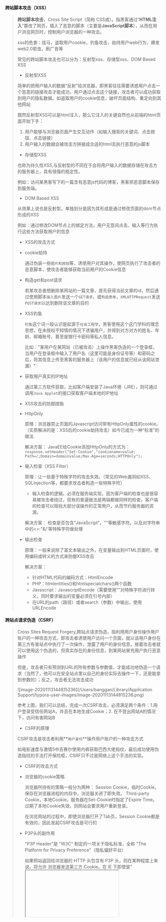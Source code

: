 #### 跨站脚本攻击（XSS）

>**跨站脚本攻击**，Cross Site Script（简称 CSS或）。指黑客通过“**HTML注入**”篡改了网页，插入了恶意的脚本（主要是**JavaScript脚本**），从而在用户浏览网页时，控制用户浏览器的一种攻击。
>
>xss的危害：挂马，盗取用户cookie，钓鱼攻击，劫持用户web行为，爆发web2.0若虫，刷广告等
>
>常见的跨站脚本攻击也可以分为：反射型xss、存储型xss、DOM Based XSS
>
>- 反射型XSS
>
>简单的把用户输入的数据“反射”给浏览器，即黑客往往需要诱惑用户点击一个恶意的链接攻击才能成功，用户通过点击这个链接，攻击者可以成功获取到用户的隐私数据。如盗取用户的cookie信息，破坏页面结构、重定向到其他网站
>
>既然反射型XSS可以是html注入，那么它注入的关键自然也从前端的html页面开始下手：
>
>1. 用户能够与浏览器页面产生交互动作（如输入搜索的关键词、点击按钮、点击链接）
>2. 用户输入的数据会被攻击方拼接成合适的html去执行恶意的js脚本
>
>- 存储型XSS 
>
>也称为持久性XSS,与反射型的不同在于会将用户输入的数据存储在攻击方的服务器上，具有很强的稳定性。
>
>例如：访问某黑客写下的一篇含有恶意js代码的博客，黑客把恶意脚本保存到服务端。
>
>- DOM Based XSS
>
>从效果上说也是反射型，单独划分是因为其形成是通过修改页面的dom节点形成的XSS
>
>例如：通过修改DOM节点上的绑定方法，用户无意间点击、输入等行为执行这些方法获取用户的信息
>
>- XSS的攻击方式
>
>  - cookie劫持
>
>    通过伪装一些`图片和按钮`等，诱使用户对其操作，使网页执行了攻击者的恶意脚本，使攻击者能够获取当前用户的Cookie信息
>
>  - 构造get和post请求
>
>    若某攻击者想删除某网站的一篇文章，首先获得当前文章的id，然后通过使用脚本`插入图片`发送一个`GET请求`，或`构造表单`，`XMLHTTPRequest`发送`POST请求`以达到删除该文章的目的
>
>  - XSS钓鱼
>
>    `钓鱼`这个词一般认识是起源于`社会工程学`，黑客使用这个这门学科的理念思想，在未授权不知情的情况下诱骗用户，并得到对方对方的姓名、年龄、邮箱账号、甚至是银行卡密码等私人信息。
>
>    比如："某用户在某网站（已被攻击）上操作黑客伪造的一个登录框，当用户在登录框中输入了用户名（这里可能是身份证号等）和密码之后，将其信息上传至黑客的服务器上（该用户的信息就已经从该网站泄漏）"
>
>  - 获取用户真实的IP地址
>
>    通过第三方软件获取，比如客户端安装了Java环境（JRE），则可通过调用`Java Applet`的接口获取客户端本地的IP地址
>
>- XSS攻击的防御措施
>
>  - HttpOnly
>
>    原理：浏览器禁止页面的Javascript访问带有HttpOnly属性的cookie。（实质解决的是：XSS后的cookie劫持攻击）如今已成为一种“标准”的做法
>
>    解决方案：
>    JavaEE给Cookie添加HttpOnly的方式为：
>    `response.setHeader("Set-Cookie","cookiename=value; Path=/;Domain=domainvalue;Max-Age=seconds;HTTPOnly");`
>
>  - 输入检查（XSS Filter）
>
>    原理：让一些基于特殊字符的攻击失效。（常见的Web漏洞如XSS、SQLInjection等，都要求攻击者构造一些特殊字符）
>    * 输入检查的逻辑，必须在服务端实现，因为客户端的检查也是很容易被攻击者绕过，现有的普遍做法是两端都做同样的检查，客户端的检查可以阻挡大部分误操作的正常用户，从而节约服务器的资源。
>
>    解决方案：
>    检查是否包含"JavaScript"，"<script></script>"等敏感字符。以及对字符串中的<>:"&/'等特殊字符做处理
>
>  - 输出检查
>
>    原理：一般来说除了富文本输出之外，在变量输出到HTML页面时，使用编码或转义的方式来防御XSS攻击
>
>    解决方案：
>    *   针对HTML代码的编码方式：HtmlEncode
>    *   PHP：htmlentities()和htmlspecialchars()两个函数
>    *   Javascript：JavascriptEncode（需要使用""对特殊字符进行转义，同时要求输出的变量必须在引号内部）
>    *   在URL的path（路径）或者search（参数）中输出，使用URLEncode

#### 跨站点请求伪造（CSRF）

>Cross Sites Request Forgery,跨站点请求伪造，指利用用户身份操作用户账户的一种攻击方式，即攻击者诱使用户访问一个页面，就以该用户身份在第三方有害站点中执行了一次操作，泄露了用户的身份信息，接着攻击者就可以使用这个伪造的，但真实存在的身份信息，到某网站冒充用户执行恶意操作
>
>但是，攻击者只有预测到URL的所有参数与参数值，才能成功地伪造一个请求（当然了，他可以在安全站点里以自己的身份实际去操作一下，还是能拿到参数的）；反之，攻击者无法攻击成功
>
>![image-20201113144815236](/Users/banggan/Library/Application Support/typora-user-images/image-20201113144815236.png)
>
>参考上图，我们可以总结，完成一次CSRF攻击，必须满足两个条件：1.用户登录受信任网站A，并且在本地生成Cookie；2. 在不登出网站A的情况下，访问有害网站B
>
>- CSRF的原理
>
>  CSRF攻击是攻击者利用**`用户身份`**操作用户账户的一种攻击方式
>
>  如电影速度与激情5中吉赛尔使用内裤获取巴西大佬指纹，最后成功使用伪造指纹的手法打开保险柜，CSRF只不过是网络上这个手法的实现。
>
>- CSRF的攻击方式
>
>  - 浏览器的cookie策略
>
>    浏览器所持有的策略一般分为两种：
>    Session Cookie，临时Cookie。保存在浏览器进程的内存中，浏览器关闭了即失效。
>    Third-party Cookie，本地Cookie。服务器在Set-Cookie时指定了Expire Time。过期了本地Cookie失效，则网站会要求用户重新登录。
>
>    在浏览网站的过程中，即使浏览器打开了Tab页，Session Cookie都是有效的，因此发起CSRF攻击是可行的
>
>  - P3P头的副作用
>
>    "P3P Header"是 "W3C" 制定的一项关于隐私标准，全称 "The Platform for Privacy Preference"（隐私偏好平台）
>
>    如果网站返回给浏览器的 HTTP 头包含有 P3P 头，则在某种程度上来说，将允许 浏览器发送第三方 Cookie。在 IE 下即使是"<iframe>"、`<script>`等标签页将不再拦截第三方 Cookie 的发送。主要应用在类似广告等需要跨域访问的页面。
>
>  - GET POST请求
>
>    大多数 CSRF 攻击，都是通过 <img> 、 <iframe> 、 <script> 等带 src 属性的标签，这类标签只能发送一次 GET 请求，而不能发送 POST 请求，由此也有了认为 CSRF 攻击只能由 GET 请求发起的错误观点。
>
>    构造一个 POST 请求，只需要在一个不可见的iframe窗口中，构造一个form表单，然后使用JavaScript自动提交这个表单。那么整个自动提交表单的过程，对于用户来说就是不可见的。
>
>- CSRF攻击的防御方式
>
>  - 验证码
>    CSRF攻击过程中，用户在不知情的情况下构造了网络请求，添加验证码后，强制用户必须与应用进行交互
>
>    *  优点：简洁而有效
>    *  缺点：网站不能给所有的操作都加上验证码
>
>  - Referer check
>
>    * 利用HTTP头中的Referer判断请求来源是否合法
>    * Referer首部包含了当前请求页面的来源页面的地址，一般情况下Referer的来源页就是发起请求的那个页面，如果是在iframe中发起的请求，那么对应的页面URL就是iframe的src
>    *  优点：简单易操作（只需要在最后给所有安全敏感的请求统一添加一个拦截器来检查Referer的值就行）
>    *  缺点：服务器并非什么时候都能取到Referer
>            1.很多出于保护用户隐私的考虑，限制了Referer的发送。
>            2.比如从HTTPS跳转到HTTP，出于安全的考虑，浏览器不会发送Referer
>
>  - 使用Anti CSRF Token
>
>    原理：把参数加密，或者使用一些随机数，从而让攻击者无法猜测到参数值，也就无法构造请求的 URL，也就无法发起 CSRF 攻击。
>
>    例子（增加token）：
>    *  比如一个删除操作的URL是：`http://host/path/delete?uesrname=abc&item=123`
>    *  保持原参数不变，新增一个参数Token，Token值是随机的，不可预测
>    *  http://host/path/delete?username=abc&item=123&token=[random(seed)]
>
>    *  优点：比检查Referer方法更安全，并且不涉及用户隐私
>    *  缺点：
>       1. 加密后的URL非常难读，对用户非常不友好
>       2. 加密的参数每次都在改变，导致用户无法对页面进行搜索
>       3. 普通参数也会被加密或哈希，将会给DBA工作带来很大的困扰，因为数据分析常常需要用到参数的明文    

#### 点击劫持

>点击劫持是一种视觉上的欺骗手段。攻击者使用一个透明的、不可见的iframe，覆盖在一个网页上，然后诱使用户在网页上进行操作，此时用户将在不知情的情况下点击透明的iframe页面。通过调整iframe页面的位置，可以诱使用户恰好点击在iframe页面的一些功能性按钮上
>
>比如，程序员小王在访问A网页时，点击空白区域，浏览器却意外打开了xx新葡京赌场的页面，于是他在A网页打开控制台，在空白区域发现了一个透明的iframe，该iframe嵌入了一个第三方网页的URL
>
>- 点击劫持的防御
>
>  - X-Frame-Options HTTP响应头是用来给浏览器指示允许一个页面能否在`<frame>、<iframe>、<object>`中展现的标记
>
>    有三个可选的值
>
>    1. DENY：浏览器会拒绝当前页面加载任何frame页面（即使是相同域名的页面也不允许）
>    2. SAMEORIGIN：允许加载frame页面，但是frame页面的地址只能为同源域名下的页面
>    3. ALLOW-FROM：可以加载指定来源的frame页面（可以定义frame页面的地址）
>
>  - 禁止iframe的嵌套
>    `if(window.top.location !== window.loaction){window.top.location === window.self.location}`

#### 其他安全

>- 跨域问题处理
>
>  当服务端设置 'Access-Control-Allow-Origin' 时使用了通配符 "*",允许来自任意域的跨域请求，这是极其危险的
>
>- postMessage 跨窗口传递信息
>  postMessage 允许每一个 window（包括当前窗口、弹出窗口、iframes等）对象往其他的窗口发送文本消息，从而实现跨窗口的消息传递。并且这个功能不受同源策略限制。
>  必要时，在接受窗口验证 Domain，甚至验证URL，以防止来自非法页面的消息。实际上是在代码上实现一次同源策略的验证过程。接受窗口对接口的信息进行安全检查。
>- Web Storage
>  Web Storage 分为 Session Storage 和 Local Storage。虽然受同源策略的约束，但当存有敏感信息时，也可能会成为攻击的目标。
>      

